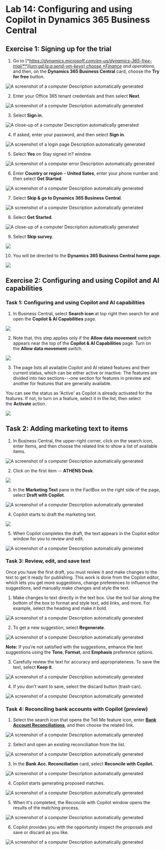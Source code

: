 # Lab 14: Configuring and using Copilot in Dynamics 365 Business Central

## Exercise 1: Signing up for the trial

1.  Go
    to [**https://dynamics.microsoft.com/en-us/dynamics-365-free-trial/**](urn:gd:lg:a:send-vm-keys) choose *Finance
    and operations*, and then, on the **Dynamics 365 Business
    Central** card, choose the **Try for free** button.

![A screenshot of a computer Description automatically
generated](./media/image1.png)

2.  Enter your Office 365 tenant credentials and then select **Next**.

![A screenshot of a computer Description automatically
generated](./media/image2.png)

3.  Select **Sign in**.

![A close-up of a computer Description automatically
generated](./media/image3.png)

4.  If asked, enter your password, and then select **Sign in**.

![A screenshot of a login page Description automatically
generated](./media/image4.png)

5.  Select **Yes** on Stay signed in? window.

![A screenshot of a computer error Description automatically
generated](./media/image5.png)

6.  Enter **Country or region** – **United Sates**, enter your phone
    number and then select **Get Started**.

![A screenshot of a computer Description automatically
generated](./media/image6.png)

7.  Select **Skip & go to Dynamics 365 Business Central**.

![A screenshot of a computer Description automatically
generated](./media/image7.png)

8.  Select **Get Started**.

![A close-up of a computer Description automatically
generated](./media/image8.png)

9.  Select **Skip survey**.

![](./media/image9.png)

10. You will be directed to the **Dynamics 365 Business Central home
    page**.

![](./media/image10.png)

## Exercise 2: Configuring and using Copilot and AI capabilities

### **Task 1: Configuring and using Copilot and AI capabilities**

1.  In Business Central, select **Search icon** at top right then search
    for and open the **Copilot & AI Capabilities** page.

![](./media/image11.png)

2.  Note that, this step applies only if the **Allow data
    movement** switch appears near the top of the **Copilot & AI
    Capabilities** page. Turn on the **Allow data movement** switch.

![](./media/image12.png)

3.  The page lists all available Copilot and AI related features and
    their current status, which can be either active or inactive. The
    features are divided into two sections---one section for features in
    preview and another for features that are generally available.

You can see the status as 'Active' as Copilot is already activated for
the features. If not, to turn on a feature, select it in the list, then
select the **Activate** action.

![](./media/image13.png)

## Task 2: Adding marketing text to items

1.  In Business Central, the upper-right corner, click on the search
    icon, enter Items, and then choose the related link to show a list
    of available items.

![A screenshot of a computer Description automatically
generated](./media/image14.png)

2.  Click on the first item -- **ATHENS Desk**.

![](./media/image15.png)

3.  In the **Marketing Text** pane in the FactBox on the right side of
    the page, select **Draft with Copilot**.

![A screenshot of a computer Description automatically
generated](./media/image16.png)

4.  Copilot starts to draft the marketing text.

![](./media/image17.png)

5.  When Copilot completes the draft, the text appears in the Copilot
    editor window for you to review and edit.

![A screenshot of a computer Description automatically
generated](./media/image18.png)

### Task 3: Review, edit, and save text

Once you have the first draft, you must review it and make changes to
the text to get it ready for publishing. This work is done from the
Copilot editor, which lets you get more suggestions, change preferences
to influence the suggestions, and manually make changes and style the
text.

1.  Make changes to text directly in the text box. Use the tool bar
    along the bottom of the box to format and style text, add links, and
    more. For example, select the heading and make it bold.

![A screenshot of a computer Description automatically
generated](./media/image19.png)

2.  To get a new suggestion, select **Regenerate**.

![A screenshot of a computer Description automatically
generated](./media/image20.png)

**Note:** If you're not satisfied with the suggestions, enhance the text
suggestions using the **Tone**, **Format**, and **Emphasis** preference
options.

3.  Carefully review the text for accuracy and appropriateness. To save
    the text, select **Keep it**.

![A screenshot of a computer Description automatically
generated](./media/image21.png)

4.  If you don't want to save, select the discard button (trash can).

![A screenshot of a computer Description automatically
generated](./media/image22.png)

### Task 4: Reconciling bank accounts with Copilot (preview)

1.  Select the search icon that opens the Tell Me feature icon,
    enter [**Bank Account Reconciliations**](urn:gd:lg:a:send-vm-keys),
    and then choose the related link.

![A screenshot of a computer Description automatically
generated](./media/image23.png)

2.  Select and open an existing reconciliation from the list.

![A screenshot of a computer Description automatically
generated](./media/image24.png)

3.  In the **Bank Acc. Reconciliation** card, select **Reconcile with
    Copilot.**

![A screenshot of a computer Description automatically
generated](./media/image25.png)

4.  Copilot starts generating proposed matches.

![A screenshot of a computer Description automatically
generated](./media/image26.png)

5.  When it's completed, the Reconcile with Copilot window opens the
    results of the matching process.

![A screenshot of a computer Description automatically
generated](./media/image27.png)

6.  Copilot provides you with the opportunity inspect the proposals and
    save or discard as you like.

![A screenshot of a computer Description automatically
generated](./media/image28.png)
